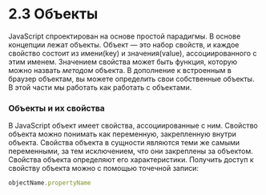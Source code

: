 # 2.3 Объекты

JavaScript спроектирован на основе простой парадигмы. В основе концепции лежат объекты. Объект — это набор свойств, и каждое свойство состоит из имени\(key\) и значения\(value\), ассоциированного с этим именем. Значением свойства может быть функция, которую можно назвать _методом_ объекта. В дополнение к встроенным в браузер объектам, вы можете определить свои собственные объекты. В этой части мы работать как работать с объектами.

### Объекты и их свойства

В JavaScript объект имеет свойства, ассоциированные с ним. Свойство объекта можно понимать как переменную, закрепленную внутри объекта. Свойства объекта в сущности являются теми же самыми переменными, за тем исключением, что они закреплены за объектом. Свойства объекта определяют его характеристики. Получить доступ к свойству объекта можно с помощью точечной записи:

```javascript
objectName.propertyName
```



